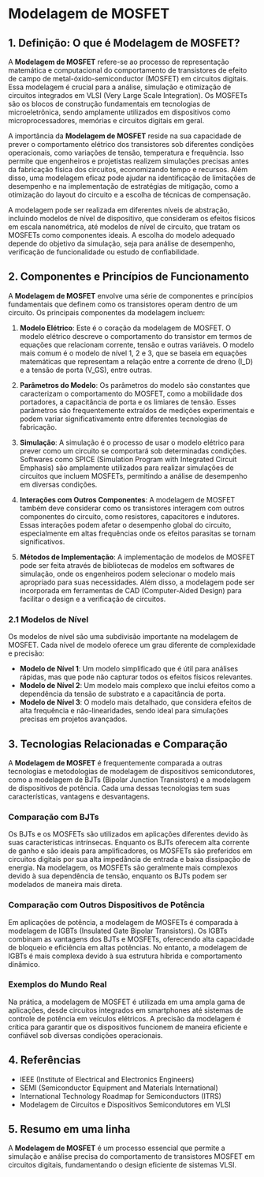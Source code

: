 # Modelagem de MOSFET

## 1. Definição: O que é **Modelagem de MOSFET**?
A **Modelagem de MOSFET** refere-se ao processo de representação matemática e computacional do comportamento de transistores de efeito de campo de metal-óxido-semiconductor (MOSFET) em circuitos digitais. Essa modelagem é crucial para a análise, simulação e otimização de circuitos integrados em VLSI (Very Large Scale Integration). Os MOSFETs são os blocos de construção fundamentais em tecnologias de microeletrônica, sendo amplamente utilizados em dispositivos como microprocessadores, memórias e circuitos digitais em geral.

A importância da **Modelagem de MOSFET** reside na sua capacidade de prever o comportamento elétrico dos transistores sob diferentes condições operacionais, como variações de tensão, temperatura e frequência. Isso permite que engenheiros e projetistas realizem simulações precisas antes da fabricação física dos circuitos, economizando tempo e recursos. Além disso, uma modelagem eficaz pode ajudar na identificação de limitações de desempenho e na implementação de estratégias de mitigação, como a otimização do layout do circuito e a escolha de técnicas de compensação.

A modelagem pode ser realizada em diferentes níveis de abstração, incluindo modelos de nível de dispositivo, que consideram os efeitos físicos em escala nanométrica, até modelos de nível de circuito, que tratam os MOSFETs como componentes ideais. A escolha do modelo adequado depende do objetivo da simulação, seja para análise de desempenho, verificação de funcionalidade ou estudo de confiabilidade.

## 2. Componentes e Princípios de Funcionamento
A **Modelagem de MOSFET** envolve uma série de componentes e princípios fundamentais que definem como os transistores operam dentro de um circuito. Os principais componentes da modelagem incluem:

1. **Modelo Elétrico**: Este é o coração da modelagem de MOSFET. O modelo elétrico descreve o comportamento do transistor em termos de equações que relacionam corrente, tensão e outras variáveis. O modelo mais comum é o modelo de nível 1, 2 e 3, que se baseia em equações matemáticas que representam a relação entre a corrente de dreno (I_D) e a tensão de porta (V_GS), entre outras.

2. **Parâmetros do Modelo**: Os parâmetros do modelo são constantes que caracterizam o comportamento do MOSFET, como a mobilidade dos portadores, a capacitância de porta e os limiares de tensão. Esses parâmetros são frequentemente extraídos de medições experimentais e podem variar significativamente entre diferentes tecnologias de fabricação.

3. **Simulação**: A simulação é o processo de usar o modelo elétrico para prever como um circuito se comportará sob determinadas condições. Softwares como SPICE (Simulation Program with Integrated Circuit Emphasis) são amplamente utilizados para realizar simulações de circuitos que incluem MOSFETs, permitindo a análise de desempenho em diversas condições.

4. **Interações com Outros Componentes**: A modelagem de MOSFET também deve considerar como os transistores interagem com outros componentes do circuito, como resistores, capacitores e indutores. Essas interações podem afetar o desempenho global do circuito, especialmente em altas frequências onde os efeitos parasitas se tornam significativos.

5. **Métodos de Implementação**: A implementação de modelos de MOSFET pode ser feita através de bibliotecas de modelos em softwares de simulação, onde os engenheiros podem selecionar o modelo mais apropriado para suas necessidades. Além disso, a modelagem pode ser incorporada em ferramentas de CAD (Computer-Aided Design) para facilitar o design e a verificação de circuitos.

### 2.1 Modelos de Nível
Os modelos de nível são uma subdivisão importante na modelagem de MOSFET. Cada nível de modelo oferece um grau diferente de complexidade e precisão:

- **Modelo de Nível 1**: Um modelo simplificado que é útil para análises rápidas, mas que pode não capturar todos os efeitos físicos relevantes.
- **Modelo de Nível 2**: Um modelo mais complexo que inclui efeitos como a dependência da tensão de substrato e a capacitância de porta.
- **Modelo de Nível 3**: O modelo mais detalhado, que considera efeitos de alta frequência e não-linearidades, sendo ideal para simulações precisas em projetos avançados.

## 3. Tecnologias Relacionadas e Comparação
A **Modelagem de MOSFET** é frequentemente comparada a outras tecnologias e metodologias de modelagem de dispositivos semicondutores, como a modelagem de BJTs (Bipolar Junction Transistors) e a modelagem de dispositivos de potência. Cada uma dessas tecnologias tem suas características, vantagens e desvantagens.

### Comparação com BJTs
Os BJTs e os MOSFETs são utilizados em aplicações diferentes devido às suas características intrínsecas. Enquanto os BJTs oferecem alta corrente de ganho e são ideais para amplificadores, os MOSFETs são preferidos em circuitos digitais por sua alta impedância de entrada e baixa dissipação de energia. Na modelagem, os MOSFETs são geralmente mais complexos devido à sua dependência de tensão, enquanto os BJTs podem ser modelados de maneira mais direta.

### Comparação com Outros Dispositivos de Potência
Em aplicações de potência, a modelagem de MOSFETs é comparada à modelagem de IGBTs (Insulated Gate Bipolar Transistors). Os IGBTs combinam as vantagens dos BJTs e MOSFETs, oferecendo alta capacidade de bloqueio e eficiência em altas potências. No entanto, a modelagem de IGBTs é mais complexa devido à sua estrutura híbrida e comportamento dinâmico.

### Exemplos do Mundo Real
Na prática, a modelagem de MOSFET é utilizada em uma ampla gama de aplicações, desde circuitos integrados em smartphones até sistemas de controle de potência em veículos elétricos. A precisão da modelagem é crítica para garantir que os dispositivos funcionem de maneira eficiente e confiável sob diversas condições operacionais.

## 4. Referências
- IEEE (Institute of Electrical and Electronics Engineers)
- SEMI (Semiconductor Equipment and Materials International)
- International Technology Roadmap for Semiconductors (ITRS)
- Modelagem de Circuitos e Dispositivos Semicondutores em VLSI

## 5. Resumo em uma linha
A **Modelagem de MOSFET** é um processo essencial que permite a simulação e análise precisa do comportamento de transistores MOSFET em circuitos digitais, fundamentando o design eficiente de sistemas VLSI.
